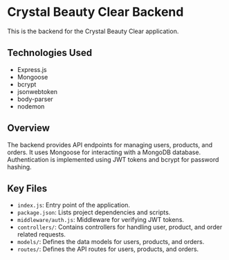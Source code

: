 # Crystal Beauty Clear Backend

This is the backend for the Crystal Beauty Clear application.

## Technologies Used

*   Express.js
*   Mongoose
*   bcrypt
*   jsonwebtoken
*   body-parser
*   nodemon

## Overview

The backend provides API endpoints for managing users, products, and orders. It uses Mongoose for interacting with a MongoDB database. Authentication is implemented using JWT tokens and bcrypt for password hashing.

## Key Files

*   `index.js`: Entry point of the application.
*   `package.json`: Lists project dependencies and scripts.
*   `middleware/auth.js`: Middleware for verifying JWT tokens.
*   `controllers/`: Contains controllers for handling user, product, and order related requests.
*   `models/`: Defines the data models for users, products, and orders.
*   `routes/`: Defines the API routes for users, products, and orders.
